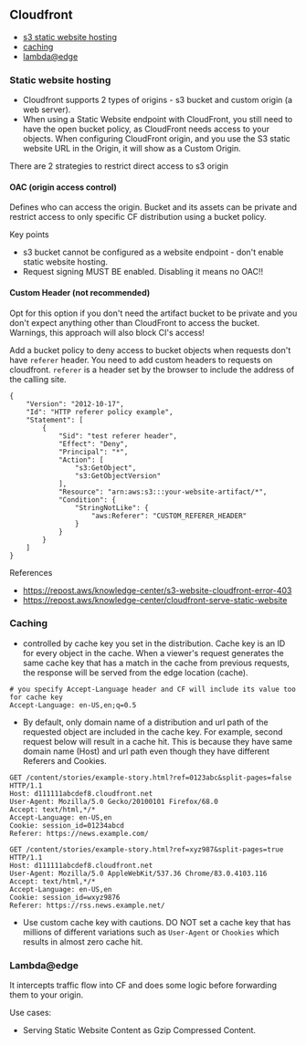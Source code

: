 ## Cloudfront

- [s3 static website hosting](#static-website-hosting)
- [caching](#caching)
- [lambda@edge](#lambda-edge)

### Static website hosting

- Cloudfront supports 2 types of origins - s3 bucket and custom origin (a web server).
- When using a Static Website endpoint with CloudFront, you still need to have the open bucket policy, as CloudFront needs access to your objects. When configuring CloudFront origin, and you use the S3 static website URL in the Origin, it will show as a Custom Origin.

There are 2 strategies to restrict direct access to s3 origin

#### OAC (origin access control)

Defines who can access the origin. Bucket and its assets can be private and restrict access to only specific CF distribution using a bucket policy.

Key points

- s3 bucket cannot be configured as a website endpoint - don't enable static website hosting.
- Request signing MUST BE enabled. Disabling it means no OAC!!

#### Custom Header (not recommended)


Opt for this option if you don't need the artifact bucket to be private and you don't expect anything other than CloudFront to access the bucket. Warnings, this approach will also block CI's access!

Add a bucket policy to deny access to bucket objects when requests don't have `referer` header. You need to add custom headers to requests on cloudfront. `referer` is a header set by the browser to include the address of the calling site.

```
{
    "Version": "2012-10-17",
    "Id": "HTTP referer policy example",
    "Statement": [
        {
            "Sid": "test referer header",
            "Effect": "Deny",
            "Principal": "*",
            "Action": [
                "s3:GetObject",
                "s3:GetObjectVersion"
            ],
            "Resource": "arn:aws:s3:::your-website-artifact/*",
            "Condition": {
                "StringNotLike": {
                    "aws:Referer": "CUSTOM_REFERER_HEADER"
                }
            }
        }
    ]
}
```

References

- https://repost.aws/knowledge-center/s3-website-cloudfront-error-403
- https://repost.aws/knowledge-center/cloudfront-serve-static-website

### Caching

- controlled by cache key you set in the distribution. Cache key is an ID for every object in the cache. When a viewer's request generates the same cache key that has a match in the cache from previous requests, the response will be served from the edge location (cache).

```
# you specify Accept-Language header and CF will include its value too for cache key
Accept-Language: en-US,en;q=0.5
```

- By default, only domain name of a distribution and url path of the requested object are included in the cache key.
For example, second request below will result in a cache hit. This is because they have same domain name (Host) and url path even though they have different Referers and Cookies. 

```
GET /content/stories/example-story.html?ref=0123abc&split-pages=false HTTP/1.1
Host: d111111abcdef8.cloudfront.net
User-Agent: Mozilla/5.0 Gecko/20100101 Firefox/68.0
Accept: text/html,*/*
Accept-Language: en-US,en
Cookie: session_id=01234abcd
Referer: https://news.example.com/

GET /content/stories/example-story.html?ref=xyz987&split-pages=true HTTP/1.1
Host: d111111abcdef8.cloudfront.net
User-Agent: Mozilla/5.0 AppleWebKit/537.36 Chrome/83.0.4103.116
Accept: text/html,*/*
Accept-Language: en-US,en
Cookie: session_id=wxyz9876
Referer: https://rss.news.example.net/
```

- Use custom cache key with cautions. DO NOT set a cache key that has millions of different variations such as `User-Agent` or `Chookies` which results in almost zero cache hit. 


### Lambda@edge

It intercepts traffic flow into CF and does some logic before forwarding them to your origin.

Use cases:

- Serving Static Website Content as Gzip Compressed Content.
